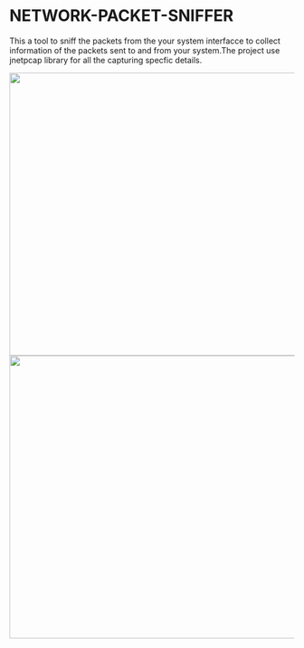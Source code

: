 # NETWORK-PACKET-SNIFFER

This a tool to sniff the packets from the your system interfacce to collect information of the packets sent to and from your system.The project use jnetpcap library for all the capturing specfic details. 

<img width=800 height=500 src="https://user-images.githubusercontent.com/76547134/175362277-a9a182a8-1bf9-4e4e-9ec1-6244c01a2512.png"/>
<img width=800 height=500 src="https://user-images.githubusercontent.com/76547134/175362271-832b2c6a-f9d8-449d-9b7d-240e2c3bfcb0.png"/>

